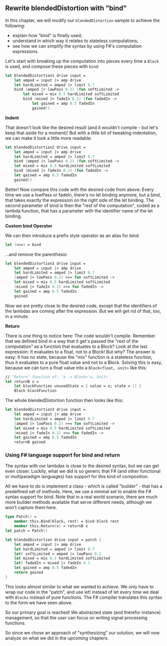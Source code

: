 
## Rewrite blendedDistortion with "bind"

In this chapter, we will modify our `blendedDistortion` sample to achieve the following:

* explain how "bind" is finally used;
* understand in which way it relates to stateless computations;
* see how we can simplify the syntax by using F#'s computation expressions.

Let's start with breaking up the computation into pieces every time a `Block` is used, and compose these pieces with `bind`:

```fsharp
let blendedDistortion1 drive input =
    let amped = input |> amp drive
    let hardLimited = amped |> limit 0.7
    bind (amped |> lowPass 0.2) (fun softLimited ->
        let mixed = mix 0.5 hardLimited softLimited
        bind (mixed |> fadeIn 0.1) (fun fadedIn ->
            let gained = amp 0.5 fadedIn
            gained))
```

**Indent**

That doesn't look like the desired result (and it wouldn't compile - but let's keep that aside for a moment)! But with a little bit of tweaking indentation, we can make it look a little more readable:

```fsharp
let blendedDistortion2 drive input =
    let amped = input |> amp drive
    let hardLimited = amped |> limit 0.7
    bind (amped |> lowPass 0.2) (fun softLimited ->
    let mixed = mix 0.5 hardLimited softLimited
    bind (mixed |> fadeIn 0.1) (fun fadedIn ->
    let gained = amp 0.5 fadedIn
    gained))
```

Better! Now compare this code with the desired code from above: Every time we use a lowPass or fadeIn, there's no let binding anymore, but a bind, that takes exactly the expression on the right side of the let binding. The second parameter of bind is then the "rest of the computation", coded as a lambda function, that has a parameter with the identifier name of the let binding.

**Custom bind Operator**

We can then introduce a prefix style operator as an alias for bind:

```fsharp
let (>>=) = bind
```

...and remove the parenthesis:

```fsharp
let blendedDistortion3 drive input =
    let amped = input |> amp drive
    let hardLimited = amped |> limit 0.7
    (amped |> lowPass 0.2) >>= fun softLimited ->
    let mixed = mix 0.5 hardLimited softLimited
    (mixed |> fadeIn 0.1) >>= fun fadedIn ->
    let gained = amp 0.5 fadedIn
    gained
```

Now we are pretty close to the desired code, except that the identifiers of the lambdas are coming after the expression. But we will get rid of that, too, in a minute.

**Return**

There is one thing to notice here: The code wouldn't compile. Remember that we defined bind in a way that it get's passed the "rest of the computation" as a function that evaluates to a Block? Look at the last expression: It evaluates to a float, not to a Block! But why? The answer is easy: It has no state, because the "mix" function is a stateless function, thus it evaluates to a pure float value and not to a Block. Solving this is easy, because we can turn a float value into a ```Block<float, unit>``` like this:

```fsharp
// "Return" function of: 'a -> Block<'a, Unit>
let returnB x =
    let blockFunction unusedState = { value = x; state = () }
    Block blockFunction
```

The whole blendedDistortion function then looks like this:

```fsharp
let blendedDistortion3 drive input =
    let amped = input |> amp drive
    let hardLimited = amped |> limit 0.7
    (amped |> lowPass 0.2) >>= fun softLimited ->
    let mixed = mix 0.5 hardLimited softLimited
    (mixed |> fadeIn 0.1) >>= fun fadedIn ->
    let gained = amp 0.5 fadedIn
    returnB gained
```

### Using F# language support for bind and return

The syntax with our lambdas is close to the desired syntax, but we can get even closer. Luckily, what we did is so generic that F# (and other functional or multiparadigm languages) has support for this kind of composition.

All we have to do is implement a class - which is called "builder" - that has a predefined set of methods. Here, we use a minmal set to enable the F# syntax support for bind. Note that in a real world scenario, there are much more builder methods available that serve different needs, although we won't capture them here.

```fsharp
type Patch() =
    member this.Bind(block, rest) = bind block rest
    member this.Return(x) = returnB x
let patch = Patch()
```

```fsharp
let blendedDistortion drive input = patch {
    let amped = input |> amp drive
    let hardLimited = amped |> limit 0.7
    let! softLimited = amped |> lowPass 0.2
    let mixed = mix 0.5 hardLimited softLimited
    let! fadedIn = mixed |> fadeIn 0.1
    let gained = amp 0.5 fadedIn
    return gained
}
```

This looks almost similar to what we wanted to achieve. We only have to wrap our code in the "patch", and use let! instead of let every time we deal with `Blocks` instead of pure functions. The F# compiler translates this syntax to the form we have seen above.

So our primary goal is reached! We abstracted state (and therefor instance) management, so that the user can focus on writing signal processing functions.

So since we chose an approach of "synthesizing" our solution, we will now analyze on what we did in the upcoming chapters.
